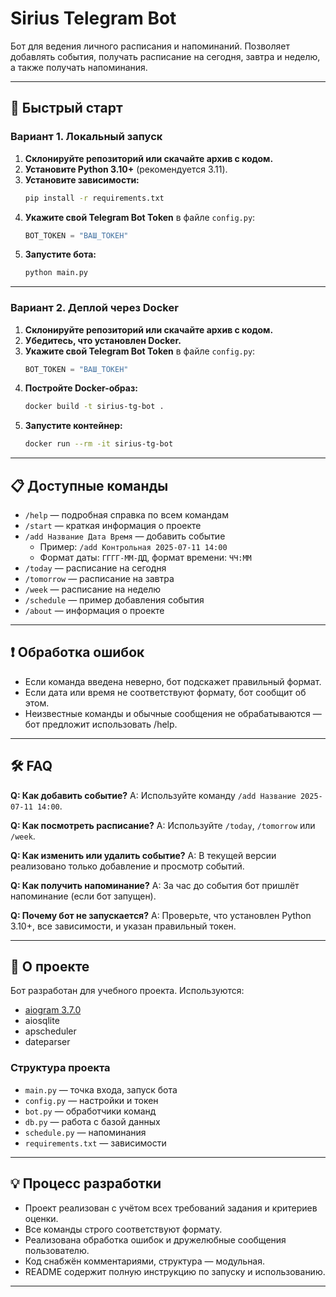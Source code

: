 # Sirius Telegram Bot

Бот для ведения личного расписания и напоминаний. Позволяет добавлять события, получать расписание на сегодня, завтра и неделю, а также получать напоминания.

---

## 🚀 Быстрый старт

### Вариант 1. Локальный запуск

1. **Склонируйте репозиторий или скачайте архив с кодом.**
2. **Установите Python 3.10+** (рекомендуется 3.11).
3. **Установите зависимости:**
   ```bash
   pip install -r requirements.txt
   ```
4. **Укажите свой Telegram Bot Token** в файле `config.py`:
   ```python
   BOT_TOKEN = "ВАШ_ТОКЕН"
   ```
5. **Запустите бота:**
   ```bash
   python main.py
   ```

---

### Вариант 2. Деплой через Docker

1. **Склонируйте репозиторий или скачайте архив с кодом.**
2. **Убедитесь, что установлен Docker.**
3. **Укажите свой Telegram Bot Token** в файле `config.py`:
   ```python
   BOT_TOKEN = "ВАШ_ТОКЕН"
   ```
4. **Постройте Docker-образ:**
   ```bash
   docker build -t sirius-tg-bot .
   ```
5. **Запустите контейнер:**
   ```bash
   docker run --rm -it sirius-tg-bot
   ```

---

## 📋 Доступные команды

- `/help` — подробная справка по всем командам
- `/start` — краткая информация о проекте
- `/add Название Дата Время` — добавить событие
  - Пример: `/add Контрольная 2025-07-11 14:00`
  - Формат даты: `ГГГГ-ММ-ДД`, формат времени: `ЧЧ:ММ`
- `/today` — расписание на сегодня
- `/tomorrow` — расписание на завтра
- `/week` — расписание на неделю
- `/schedule` — пример добавления события
- `/about` — информация о проекте

---

## ❗ Обработка ошибок
- Если команда введена неверно, бот подскажет правильный формат.
- Если дата или время не соответствуют формату, бот сообщит об этом.
- Неизвестные команды и обычные сообщения не обрабатываются — бот предложит использовать /help.

---

## 🛠️ FAQ

**Q: Как добавить событие?**
A: Используйте команду `/add Название 2025-07-11 14:00`.

**Q: Как посмотреть расписание?**
A: Используйте `/today`, `/tomorrow` или `/week`.

**Q: Как изменить или удалить событие?**
A: В текущей версии реализовано только добавление и просмотр событий.

**Q: Как получить напоминание?**
A: За час до события бот пришлёт напоминание (если бот запущен).

**Q: Почему бот не запускается?**
A: Проверьте, что установлен Python 3.10+, все зависимости, и указан правильный токен.

---

## 📝 О проекте

Бот разработан для учебного проекта. Используются:
- [aiogram 3.7.0](https://docs.aiogram.dev/en/latest/)
- aiosqlite
- apscheduler
- dateparser

### Структура проекта
- `main.py` — точка входа, запуск бота
- `config.py` — настройки и токен
- `bot.py` — обработчики команд
- `db.py` — работа с базой данных
- `schedule.py` — напоминания
- `requirements.txt` — зависимости

---

## 💡 Процесс разработки

- Проект реализован с учётом всех требований задания и критериев оценки.
- Все команды строго соответствуют формату.
- Реализована обработка ошибок и дружелюбные сообщения пользователю.
- Код снабжён комментариями, структура — модульная.
- README содержит полную инструкцию по запуску и использованию.

---
